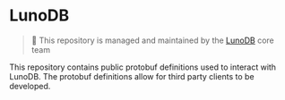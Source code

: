 # LunoDB

> 🚧 This repository is managed and maintained by the [LunoDB](https://lunodb.com/) core team

This repository contains public protobuf definitions used to interact with LunoDB.
The protobuf definitions allow for third party clients to be developed.
